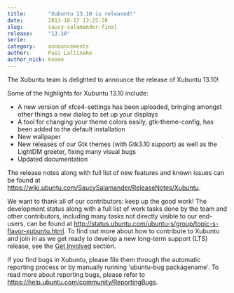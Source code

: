 ```yaml
---
title:       "Xubuntu 13.10 is released!"
date:        2013-10-17 13:25:28
slug:        saucy-salamander-final
release:     "13.10"
serie:       
category:    announcements
author:      Pasi Lallinaho
author_nick: knome
---
```


The Xubuntu team is delighted to announce the release of Xubuntu 13.10!

Some of the highlights for Xubuntu 13.10 include:

- A new version of xfce4-settings has been uploaded, bringing amongst other things a new dialog to set up your displays
- A tool for changing your theme colors easily, gtk-theme-config, has been added to the default installation
- New wallpaper
- New releases of our Gtk themes (with Gtk3.10 support) as well as the LightDM greeter, fixing many visual bugs
- Updated documentation

The release notes along with full list of new features and known issues can be found at <https://wiki.ubuntu.com/SaucySalamander/ReleaseNotes/Xubuntu>.

We want to thank all of our contributors: keep up the good work! The development status along with a full list of work tasks done by the team and other contributors, including many tasks not directly visible to our end-users, can be found at <http://status.ubuntu.com/ubuntu-s/group/topic-s-flavor-xubuntu.html>. To find out more about how to contribute to Xubuntu and join in as we get ready to develop a new long-term support (LTS) release, see the [Get Involved](http://xubuntu.org/contribute/ "Get Involved") section.

If you find bugs in Xubuntu, please file them through the automatic reporting process or by manually running 'ubuntu-bug packagename'. To read more about reporting bugs, please refer to <https://help.ubuntu.com/community/ReportingBugs>.
